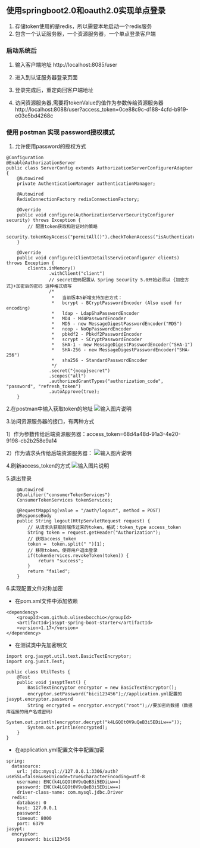 ## 使用springboot2.0和oauth2.0实现单点登录

1. 存储token使用的是redis，所以需要本地启动一个redis服务
2. 包含一个认证服务器，一个资源服务器，一个单点登录客户端

### 启动系统后
1. 输入客户端地址 http://localhost:8085/user

2. 进入到认证服务器登录页面

3. 登录完成后，重定向回客户端地址

4. 访问资源服务器,需要将tokenValue的值作为参数传给资源服务器 http://localhost:8088/user?access_token=0ce88c9c-d188-4cfd-b919-e03e5bd4268c

### 使用 postman 实现 password授权模式
1. 允许使用password的授权方式
```
@Configuration
@EnableAuthorizationServer
public class ServerConfig extends AuthorizationServerConfigurerAdapter {
    @Autowired
    private AuthenticationManager authenticationManager;

    @Autowired
    RedisConnectionFactory redisConnectionFactory;

    @Override
    public void configure(AuthorizationServerSecurityConfigurer security) throws Exception {
        // 配置token获取和验证时的策略
        security.tokenKeyAccess("permitAll()").checkTokenAccess("isAuthenticated()");
    }

    @Override
    public void configure(ClientDetailsServiceConfigurer clients) throws Exception {
        clients.inMemory()
                .withClient("client")
                // secret密码配置从 Spring Security 5.0开始必须以 {加密方式}+加密后的密码 这种格式填写
                /*
                 *   当前版本5新增支持加密方式：
                 *   bcrypt - BCryptPasswordEncoder (Also used for encoding)
                 *   ldap - LdapShaPasswordEncoder
                 *   MD4 - Md4PasswordEncoder
                 *   MD5 - new MessageDigestPasswordEncoder("MD5")
                 *   noop - NoOpPasswordEncoder
                 *   pbkdf2 - Pbkdf2PasswordEncoder
                 *   scrypt - SCryptPasswordEncoder
                 *   SHA-1 - new MessageDigestPasswordEncoder("SHA-1")
                 *   SHA-256 - new MessageDigestPasswordEncoder("SHA-256")
                 *   sha256 - StandardPasswordEncoder
                 */
                .secret("{noop}secret")
                .scopes("all")
                .authorizedGrantTypes("authorization_code", "password", "refresh_token")
                .autoApprove(true);
    }
```

2.在postman中输入获取token的地址
![输入图片说明](https://gitee.com/uploads/images/2018/0414/223329_07a9b22c_1305332.png "屏幕截图.png")

3.访问资源服务器的接口，有两种方式

1）作为参数传给后端资源服务器：access_token=68d4a48d-91a3-4e20-9198-cb2b258e9a14

2）作为请求头传给后端资源服务器：
![输入图片说明](https://gitee.com/uploads/images/2018/0414/223542_bf4e0684_1305332.png "屏幕截图.png")

4.刷新access_token的方式
![输入图片说明](https://gitee.com/uploads/images/2018/0417/144334_9f7f8bfa_1305332.png "屏幕截图.png")

5.退出登录
```
    @Autowired
    @Qualifier("consumerTokenServices")
    ConsumerTokenServices tokenServices;

    @RequestMapping(value = "/auth/logout", method = POST)
    @ResponseBody
    public String logout(HttpServletRequest request) {
        // 从请求头获取前端传过来的token，格式：token_type access_token
        String token = request.getHeader("Authorization");
        // 获取access_token
        token =  token.split(" ")[1];
        // 移除token，使得用户退出登录
        if(tokenServices.revokeToken(token)) {
            return "success";
        }
        return "failed";
    }
```
6.实现配置文件对称加密
- 在pom.xml文件中添加依赖
```$xslt
<dependency>
    <groupId>com.github.ulisesbocchio</groupId>
    <artifactId>jasypt-spring-boot-starter</artifactId>
    <version>1.17</version>
</dependency>
```
- 在测试类中先加密明文
```$xslt
import org.jasypt.util.text.BasicTextEncryptor;
import org.junit.Test;

public class UtilTests {
    @Test
    public void jasyptTest() {
        BasicTextEncryptor encryptor = new BasicTextEncryptor();
        encryptor.setPassword("bici123456");//application.yml配置的jasypt.encryptor.password
        String encrypted = encryptor.encrypt("root");//要加密的数据（数据库连接的用户名或密码）
        System.out.println(encryptor.decrypt("k4LGQOt0V9uQeB3i5EDiLw=="));
        System.out.println(encrypted);
    }
}
```
- 在application.yml配置文件中配置加密
```$xslt
spring:
  datasource:
    url: jdbc:mysql://127.0.0.1:3306/auth?useSSL=false&useUnicode=true&characterEncoding=utf-8
    username: ENC(k4LGQOt0V9uQeB3i5EDiLw==)
    password: ENC(k4LGQOt0V9uQeB3i5EDiLw==)
    driver-class-name: com.mysql.jdbc.Driver
  redis:
    database: 0
    host: 127.0.0.1
    password:
    timeout: 8000
    port: 6379
jasypt:
  encryptor:
    password: bici123456
```